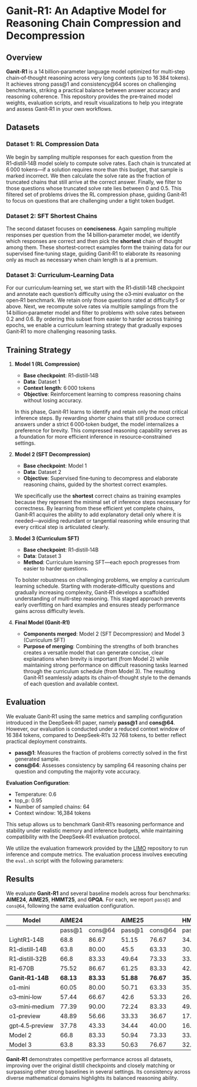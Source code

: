 # Ganit‑R1: An Adaptive Model for Reasoning Chain Compression and Decompression

## Overview

**Ganit‑R1** is a 14 billion‑parameter language model optimized for multi‑step chain‑of‑thought reasoning across very long contexts (up to 16 384 tokens). It achieves strong pass@1 and consistency@64 scores on challenging benchmarks, striking a practical balance between answer accuracy and reasoning coherence. This repository provides the pre‑trained model weights, evaluation scripts, and result visualizations to help you integrate and assess Ganit‑R1 in your own workflows.

## Datasets

### Dataset 1: RL Compression Data

We begin by sampling multiple responses for each question from the R1‑distill‑14B model solely to compute solve rates. Each chain is truncated at 6 000 tokens—if a solution requires more than this budget, that sample is marked incorrect. We then calculate the solve rate as the fraction of truncated chains that still arrive at the correct answer. Finally, we filter to those questions whose truncated solve rate lies between 0 and 0.5. This filtered set of problems drives the RL compression phase, guiding Ganit‑R1 to focus on questions that are challenging under a tight token budget.

### Dataset 2: SFT Shortest Chains

The second dataset focuses on **conciseness**. Again sampling multiple responses per question from the 14 billion‑parameter model, we identify which responses are correct and then pick the **shortest** chain of thought among them. These shortest‑correct examples form the training data for our supervised fine‑tuning stage, guiding Ganit‑R1 to elaborate its reasoning only as much as necessary when chain length is at a premium.

### Dataset 3: Curriculum‑Learning Data

For our curriculum‑learning set, we start with the R1‑distill‑14B checkpoint and annotate each question’s difficulty using the o3‑mini evaluator on the open‑R1 benchmark. We retain only those questions rated at difficulty 5 or above. Next, we recompute solve rates via multiple samplings from the 14 billion‑parameter model and filter to problems with solve rates between 0.2 and 0.6. By ordering this subset from easier to harder across training epochs, we enable a curriculum learning strategy that gradually exposes Ganit‑R1 to more challenging reasoning tasks.

## Training Strategy

1. **Model 1 (RL Compression)**  
   - **Base checkpoint**: R1‑distill‑14B  
   - **Data**: Dataset 1  
   - **Context length**: 6 000 tokens  
   - **Objective**: Reinforcement learning to compress reasoning chains without losing accuracy.  

   In this phase, Ganit‑R1 learns to identify and retain only the most critical inference steps. By rewarding shorter chains that still produce correct answers under a strict 6 000‑token budget, the model internalizes a preference for brevity. This compressed reasoning capability serves as a foundation for more efficient inference in resource‑constrained settings.

2. **Model 2 (SFT Decompression)**  
   - **Base checkpoint**: Model 1  
   - **Data**: Dataset 2  
   - **Objective**: Supervised fine‑tuning to decompress and elaborate reasoning chains, guided by the shortest correct examples.  

   We specifically use the **shortest** correct chains as training examples because they represent the minimal set of inference steps necessary for correctness. By learning from these efficient yet complete chains, Ganit‑R1 acquires the ability to add explanatory detail only where it is needed—avoiding redundant or tangential reasoning while ensuring that every critical step is articulated clearly.

3. **Model 3 (Curriculum SFT)**  
   - **Base checkpoint**: R1‑distill‑14B  
   - **Data**: Dataset 3  
   - **Method**: Curriculum learning SFT—each epoch progresses from easier to harder questions.  

   To bolster robustness on challenging problems, we employ a curriculum learning schedule. Starting with moderate‑difficulty questions and gradually increasing complexity, Ganit‑R1 develops a scaffolded understanding of multi‑step reasoning. This staged approach prevents early overfitting on hard examples and ensures steady performance gains across difficulty levels.


4. **Final Model (Ganit‑R1)**  
   - **Components merged**: Model 2 (SFT Decompression) and Model 3 (Curriculum SFT)  
   - **Purpose of merging**: Combining the strengths of both branches creates a versatile model that can generate concise, clear explanations when brevity is important (from Model 2) while maintaining strong performance on difficult reasoning tasks learned through the curriculum schedule (from Model 3). The resulting Ganit‑R1 seamlessly adapts its chain‑of‑thought style to the demands of each question and available context.


## Evaluation

We evaluate Ganit‑R1 using the same metrics and sampling configuration introduced in the DeepSeek‑R1 paper, namely **pass@1** and **cons@64**. However, our evaluation is conducted under a reduced context window of 16 384 tokens, compared to DeepSeek‑R1’s 32 768 tokens, to better reflect practical deployment constraints.

- **pass@1**: Measures the fraction of problems correctly solved in the first generated sample.
- **cons@64**: Assesses consistency by sampling 64 reasoning chains per question and computing the majority vote accuracy.

**Evaluation Configuration**:

- Temperature: 0.6  
- top_p: 0.95  
- Number of sampled chains: 64  
- Context window: 16,384 tokens  

This setup allows us to benchmark Ganit‑R1’s reasoning performance and stability under realistic memory and inference budgets, while maintaining compatibility with the DeepSeek‑R1 evaluation protocol.

We utilize the evaluation framework provided by the [LIMO](https://github.com/GAIR-NLP/LIMO) repository to run inference and compute metrics. The evaluation process involves executing the `eval.sh` script with the following parameters:


## Results

We evaluate **Ganit‑R1** and several baseline models across four benchmarks: **AIME24**, **AIME25**, **HMMT25**, and **GPQA**. For each, we report `pass@1` and `cons@64`, following the same evaluation configuration.

| Model            | AIME24        |              | AIME25        |              | HMMT25        |              |
|------------------|---------------|--------------|---------------|--------------|---------------|--------------|
|                  | pass@1        | cons@64      | pass@1        | cons@64      | pass@1        | cons@64      |
| LightR1‑14B      | 68.8          | 86.67        | 51.15         | 76.67        | 34.11         | 50.00        |
| R1‑distill‑14B   | 63.8          | 80.00        | 45.5          | 63.33        | 30.00         | 50.00        |
| R1‑distill‑32B   | 66.8          | 83.33        | 49.64         | 73.33        | 33.02         | 53.33        |
| R1‑670B          | 75.52         | 86.67        | 61.25         | 83.33        | 42.19         | 56.67        |
| **Ganit‑R1‑14B** | **68.13**     | **83.33**    | **51.88**     | **76.67**    | **35.78**     | **56.66**    |
| o1‑mini          | 60.05         | 80.00        | 50.71         | 63.33        | 35.15         | 46.67        |
| o3‑mini‑low      | 57.44         | 66.67        | 42.6          | 53.33        | 26.61         | 33.33        |
| o3‑mini‑medium   | 77.39         | 90.00        | 72.24         | 83.33        | 49.21         | 60.00        |
| o1‑preview       | 48.89         | 56.66        | 33.33         | 36.67        | 17.78         | 20.00        |
| gpt‑4.5‑preview  | 37.78         | 43.33        | 34.44         | 40.00        | 16.67         | 20.00        |
| Model 2          | 66.8          | 83.33        | 50.94         | 73.33        | 33.7          | 40.00        |
| Model 3          | 63.8          | 83.33        | 50.63         | 76.67        | 32.19         | 50.00        |


**Ganit‑R1** demonstrates competitive performance across all datasets, improving over the original distill checkpoints and closely matching or surpassing other strong baselines in several settings. Its consistency across diverse mathematical domains highlights its balanced reasoning ability.


<!-- ## Ablation Studies

We performed several ablations to isolate the contributions of each component:

1. **No RL Compression**: Skipping Model 1 reduced pass@1 by X%.  
2. **No Decompression SFT**: Skipping Model 2 hurt consistency@64 by Y%.  
3. **No Curriculum Learning**: Skipping the CL schedule in Model 3 led to Z% lower performance on hard questions.
4. **Merged model vs it's components** -->


